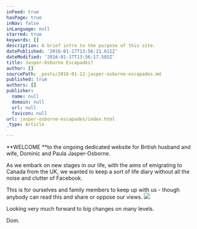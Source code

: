 ```yaml
---
inFeed: true
hasPage: true
inNav: false
inLanguage: null
starred: true
keywords: []
description: A brief intro to the purpose of this site.
datePublished: '2016-01-17T13:56:21.611Z'
dateModified: '2016-01-17T13:56:17.585Z'
title: Jasper-Osborne Escapades?
author: []
sourcePath: _posts/2016-01-12-jasper-osborne-escapades.md
published: true
authors: []
publisher:
  name: null
  domain: null
  url: null
  favicon: null
url: jasper-osborne-escapades/index.html
_type: Article

---
```

**WELCOME **to the ongoing dedicated website for British husband and wife, Dominic and Paula Jasper-Osborne.

As
we embark on new stages in our life, with the aims of emigrating to 
Canada from the UK, we wanted to keep a sort of life diary without all 
the noise and clutter of Facebook.

This is for ourselves and family members to keep up with us - though anybody can read this and share or oppose our views.
![](https://s3-us-west-2.amazonaws.com/the-grid-img/p/9dcd638e355def40a162ad95b79e4fe27bb27b23.jpg)

Looking very much forward to big changes on many levels.

Dom.